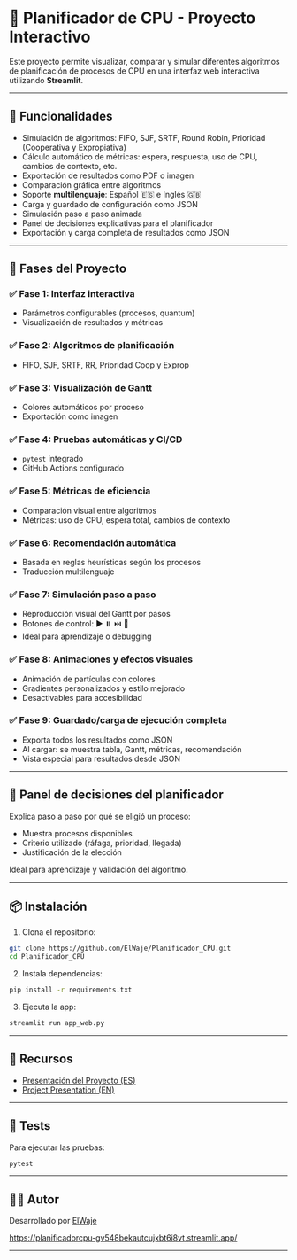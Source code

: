 # 🧠 Planificador de CPU - Proyecto Interactivo

Este proyecto permite visualizar, comparar y simular diferentes algoritmos de planificación de procesos de CPU en una interfaz web interactiva utilizando **Streamlit**.

---

## 🚀 Funcionalidades

- Simulación de algoritmos: FIFO, SJF, SRTF, Round Robin, Prioridad (Cooperativa y Expropiativa)
- Cálculo automático de métricas: espera, respuesta, uso de CPU, cambios de contexto, etc.
- Exportación de resultados como PDF o imagen
- Comparación gráfica entre algoritmos
- Soporte **multilenguaje**: Español 🇪🇸 e Inglés 🇬🇧
- Carga y guardado de configuración como JSON
- Simulación paso a paso animada
- Panel de decisiones explicativas para el planificador
- Exportación y carga completa de resultados como JSON

---

## 🧩 Fases del Proyecto

### ✅ Fase 1: Interfaz interactiva

- Parámetros configurables (procesos, quantum)
- Visualización de resultados y métricas

### ✅ Fase 2: Algoritmos de planificación

- FIFO, SJF, SRTF, RR, Prioridad Coop y Exprop

### ✅ Fase 3: Visualización de Gantt

- Colores automáticos por proceso
- Exportación como imagen

### ✅ Fase 4: Pruebas automáticas y CI/CD

- `pytest` integrado
- GitHub Actions configurado

### ✅ Fase 5: Métricas de eficiencia

- Comparación visual entre algoritmos
- Métricas: uso de CPU, espera total, cambios de contexto

### ✅ Fase 6: Recomendación automática

- Basada en reglas heurísticas según los procesos
- Traducción multilenguaje

### ✅ Fase 7: Simulación paso a paso

- Reproducción visual del Gantt por pasos
- Botones de control: ▶️ ⏸️ ⏭️ 🔁
- Ideal para aprendizaje o debugging

### ✅ Fase 8: Animaciones y efectos visuales

- Animación de partículas con colores
- Gradientes personalizados y estilo mejorado
- Desactivables para accesibilidad

### ✅ Fase 9: Guardado/carga de ejecución completa

- Exporta todos los resultados como JSON
- Al cargar: se muestra tabla, Gantt, métricas, recomendación
- Vista especial para resultados desde JSON

---

## 🧠 Panel de decisiones del planificador

Explica paso a paso por qué se eligió un proceso:

- Muestra procesos disponibles
- Criterio utilizado (ráfaga, prioridad, llegada)
- Justificación de la elección

Ideal para aprendizaje y validación del algoritmo.

---

## 📦 Instalación

1. Clona el repositorio:

```bash
git clone https://github.com/ElWaje/Planificador_CPU.git
cd Planificador_CPU
```

2. Instala dependencias:

```bash
pip install -r requirements.txt
```

3. Ejecuta la app:

```bash
streamlit run app_web.py
```

---

## 📝 Recursos

- [Presentación del Proyecto (ES)](./Presentacion_Proyecto_CPU_Solis_v3.pdf)
- [Project Presentation (EN)](./Project_Presentation_CPU_Solis_v3_en.pdf)

---

## 🧪 Tests

Para ejecutar las pruebas:

```bash
pytest
```

---

## 👨‍💻 Autor

Desarrollado por [ElWaje](https://github.com/ElWaje)

https://planificadorcpu-gv548bekautcujxbt6i8vt.streamlit.app/


---
